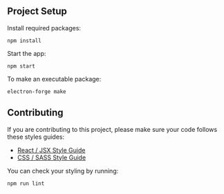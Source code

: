 ## Project Setup

Install required packages:
```
npm install
```

Start the app:
```
npm start
```

To make an executable package:
```
electron-forge make
```

## Contributing

If you are contributing to this project, please make sure your code follows these styles guides:

- [React / JSX Style Guide](https://thenewboston.com/style-guide/react)
- [CSS / SASS Style Guide](https://thenewboston.com/style-guide/css)

You can check your styling by running: 
```
npm run lint
```
